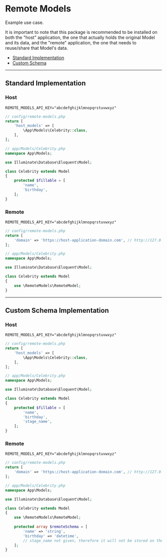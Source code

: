 # Remote Models

Example use case.

It is important to note that this package is recommended to be installed on both the "host" application, the one that actually
holds the original Model and its data, and the "remote" application, the one that needs to reuse/share that Model's data.

- [Standard Implementation](#standard-implementation)
- [Custom Schema](#custom-schema-implementation)

---

## Standard Implementation

### Host

```env
REMOTE_MODELS_API_KEY="abcdefghijklmnopqrstuvwxyz"
```

```php
// config/remote-models.php
return [
    'host_models' => [
        \App\Models\Celebrity::class,
    ],
];
```

```php
// app/Models/Celebrity.php
namespace App\Models;

use Illuminate\Database\Eloquent\Model;

class Celebrity extends Model
{    
    protected $fillable = [
        'name',
        'birthday',
    ];
}
```

### Remote

```env
REMOTE_MODELS_API_KEY="abcdefghijklmnopqrstuvwxyz"
```

```php
// config/remote-models.php
return [
    'domain' => 'https://host-application-domain.com', // http://127.0.0.1:8000
];
```

```php
// app/Models/Celebrity.php
namespace App\Models;

use Illuminate\Database\Eloquent\Model;

class Celebrity extends Model
{
    use \RemoteModels\RemoteModel;
}
```
---

## Custom Schema Implementation

### Host

```env
REMOTE_MODELS_API_KEY="abcdefghijklmnopqrstuvwxyz"
```

```php
// config/remote-models.php
return [
    'host_models' => [
        \App\Models\Celebrity::class,
    ],
];
```

```php
// app/Models/Celebrity.php
namespace App\Models;

use Illuminate\Database\Eloquent\Model;

class Celebrity extends Model
{    
    protected $fillable = [
        'name',
        'birthday',
        'stage_name',
    ];
}
```

### Remote

```env
REMOTE_MODELS_API_KEY="abcdefghijklmnopqrstuvwxyz"
```

```php
// config/remote-models.php
return [
    'domain' => 'https://host-application-domain.com', // http://127.0.0.1:8000
];
```

```php
// app/Models/Celebrity.php
namespace App\Models;

use Illuminate\Database\Eloquent\Model;

class Celebrity extends Model
{
    use \RemoteModels\RemoteModel;    
    
    protected array $remoteSchema = [
        'name' => 'string',
        'birthday' => 'datetime',
        // stage_name not given, therefore it will not be stored on the "remote" application.
    ];
}
```
